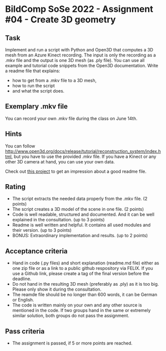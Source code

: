 # BildComp SoSe 2022 - Assignment #04 - Create 3D geometry

## Task
Implement and run a script with Python and Open3D that computes a 3D mesh from an Azure Kinect recording. The input is only the recording as a .mkv file and the output is one 3D mesh (as .ply file). You can use all example and tutorial code snippets from the Open3D documentation.
Write a readme file that explains:
- how to get from a .mkv file to a 3D mesh,
- how to run the script
- and what the script does.
  
## Exemplary .mkv file
You can record your own .mkv file during the class on June 14th.


## Hints
You can follow http://www.open3d.org/docs/release/tutorial/reconstruction_system/index.html, but you have to use the provided .mkv file.
If you have a Kinect or any other 3D camera at hand, you can use your own data.

Check out [this project](https://github.com/othneildrew/Best-README-Template) to get an impression about a good readme file.

## Rating
- The script extracts the needed data properly from the .mkv file. (2 points)
- The script creates a 3D model of the scene in one file. (2 points)
- Code is well readable, structured and documented. And it can be well explained in the consultation. (up to 3 points)
- Readme is well written and helpful. It contains all used modules and their version. (up to 3 points)
- BONUS: Extraordinary implementation and results. (up to 2 points)

## Acceptance criteria
- Hand in code (.py files) and short explanation (readme.md file) either as one zip file or as a link to a public github respository via FELIX. If you use a Github link, please create a tag of the final version before the deadline.
- Do not hand in the resulting 3D mesh (preferably as .ply) as it is too big. Please only show it during the consultation.
- The reamde file should be no longer than 600 words, it can be German or English.
- The code is written mainly on your own and any other source is mentioned in the code. If two groups hand in the same or extremely similar solution, both groups do not pass the assignment.

## Pass criteria
- The assignment is passed, if 5 or more points are reached.